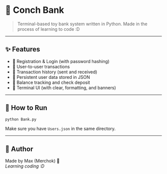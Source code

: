
# 🐚 Conch Bank

> Terminal-based toy bank system written in Python. Made in the process of learning to code :D

---

## ✨ Features

- 🔐 Registration & Login (with password hashing)
- 💸 User-to-user transactions
- 📜 Transaction history (sent and received)
- 💾 Persistent user data stored in JSON
- 🧮 Balance tracking and check deposit
- 🎨 Terminal UI (with clear, formatting, and banners)

---

## 🚀 How to Run

```bash
python Bank.py
```

Make sure you have `Users.json` in the same directory.

---

## 🧠 Author

Made by Max (Merchok) 🧃  
*Learning coding :D*
